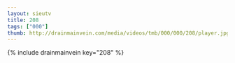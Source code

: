 ```yaml
--- 
layout: sieutv
title: 208
tags: ["000"]
thumb: http://drainmainvein.com/media/videos/tmb/000/000/208/player.jpg
---
```

{% include drainmainvein key="208" %} 
